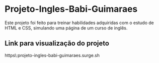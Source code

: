 # Projeto-Ingles-Babi-Guimaraes

Este projeto foi feito para treinar habilidades adquiridas com o estudo de HTML e CSS, simulando uma página de um curso de inglês.

## Link para visualização do projeto
https\\:projeto-ingles-babi-guimaraes.surge.sh
